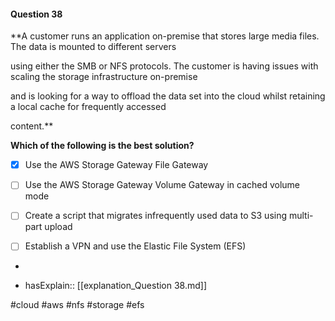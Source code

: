 #### Question  38


**A customer runs an application on-premise that stores large media files. The data is mounted to different servers

using either the SMB or NFS protocols. The customer is having issues with scaling the storage infrastructure on-premise

and is looking for a way to offload the data set into the cloud whilst retaining a local cache for frequently accessed

content.**


**Which of the following is the best solution?**


- [x] Use the AWS Storage Gateway File Gateway


- [ ] Use the AWS Storage Gateway Volume Gateway in cached volume mode


- [ ] Create a script that migrates infrequently used data to S3 using multi-part upload


- [ ] Establish a VPN and use the Elastic File System (EFS)


*

- hasExplain:: [[explanation_Question  38.md]]

#cloud #aws #nfs #storage #efs 